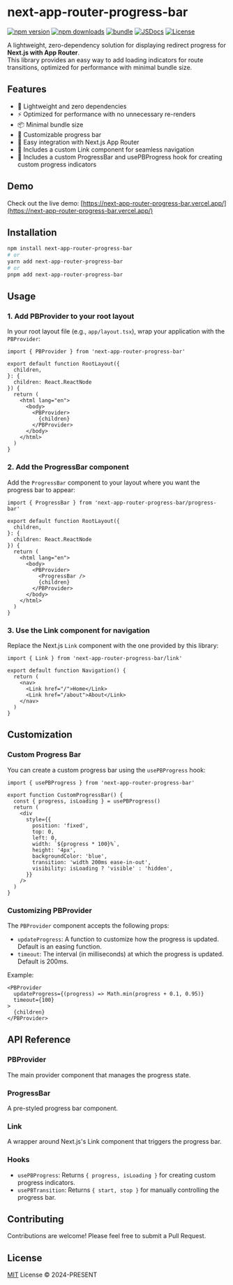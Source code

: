 # next-app-router-progress-bar

[![npm version][npm-version-src]][npm-version-href]
[![npm downloads][npm-downloads-src]][npm-downloads-href]
[![bundle][bundle-src]][bundle-href]
[![JSDocs][jsdocs-src]][jsdocs-href]
[![License][license-src]][license-href]

A lightweight, zero-dependency solution for displaying redirect progress for **Next.js with App Router**.  
This library provides an easy way to add loading indicators for route transitions, optimized for performance with minimal bundle size.

## Features

- 🚀 Lightweight and zero dependencies
- ⚡ Optimized for performance with no unnecessary re-renders
- 📦 Minimal bundle size
- 🎨 Customizable progress bar
- 🔧 Easy integration with Next.js App Router
- 🧩 Includes a custom Link component for seamless navigation
- 🔧 Includes a custom ProgressBar and usePBProgress hook for creating custom progress indicators

## Demo

Check out the live demo: [https://next-app-router-progress-bar.vercel.app/](https://next-app-router-progress-bar.vercel.app/)

## Installation

```bash
npm install next-app-router-progress-bar
# or
yarn add next-app-router-progress-bar
# or
pnpm add next-app-router-progress-bar
```

## Usage

### 1. Add PBProvider to your root layout

In your root layout file (e.g., `app/layout.tsx`), wrap your application with the `PBProvider`:

```tsx
import { PBProvider } from 'next-app-router-progress-bar'

export default function RootLayout({
  children,
}: {
  children: React.ReactNode
}) {
  return (
    <html lang="en">
      <body>
        <PBProvider>
          {children}
        </PBProvider>
      </body>
    </html>
  )
}
```

### 2. Add the ProgressBar component

Add the `ProgressBar` component to your layout where you want the progress bar to appear:

```tsx
import { ProgressBar } from 'next-app-router-progress-bar/progress-bar'

export default function RootLayout({
  children,
}: {
  children: React.ReactNode
}) {
  return (
    <html lang="en">
      <body>
        <PBProvider>
          <ProgressBar />
          {children}
        </PBProvider>
      </body>
    </html>
  )
}
```

### 3. Use the Link component for navigation

Replace the Next.js `Link` component with the one provided by this library:

```tsx
import { Link } from 'next-app-router-progress-bar/link'

export default function Navigation() {
  return (
    <nav>
      <Link href="/">Home</Link>
      <Link href="/about">About</Link>
    </nav>
  )
}
```

## Customization

### Custom Progress Bar

You can create a custom progress bar using the `usePBProgress` hook:

```tsx
import { usePBProgress } from 'next-app-router-progress-bar'

export function CustomProgressBar() {
  const { progress, isLoading } = usePBProgress()
  return (
    <div
      style={{
        position: 'fixed',
        top: 0,
        left: 0,
        width: `${progress * 100}%`,
        height: '4px',
        backgroundColor: 'blue',
        transition: 'width 200ms ease-in-out',
        visibility: isLoading ? 'visible' : 'hidden',
      }}
    />
  )
}
```

### Customizing PBProvider

The `PBProvider` component accepts the following props:

- `updateProgress`: A function to customize how the progress is updated. Default is an easing function.
- `timeout`: The interval (in milliseconds) at which the progress is updated. Default is 200ms.

Example:

```tsx
<PBProvider
  updateProgress={(progress) => Math.min(progress + 0.1, 0.95)}
  timeout={100}
>
  {children}
</PBProvider>
```

## API Reference

### PBProvider

The main provider component that manages the progress state.

### ProgressBar

A pre-styled progress bar component.

### Link

A wrapper around Next.js's Link component that triggers the progress bar.

### Hooks

- `usePBProgress`: Returns `{ progress, isLoading }` for creating custom progress indicators.
- `usePBTransition`: Returns `{ start, stop }` for manually controlling the progress bar.

## Contributing

Contributions are welcome! Please feel free to submit a Pull Request.

## License

[MIT](./LICENSE) License © 2024-PRESENT

<!-- Badges -->

[npm-version-src]: https://img.shields.io/npm/v/next-app-router-progress-bar?style=flat&colorA=080f12&colorB=1fa669
[npm-version-href]: https://npmjs.com/package/next-app-router-progress-bar
[npm-downloads-src]: https://img.shields.io/npm/dm/next-app-router-progress-bar?style=flat&colorA=080f12&colorB=1fa669
[npm-downloads-href]: https://npmjs.com/package/next-app-router-progress-bar
[bundle-src]: https://img.shields.io/bundlephobia/minzip/next-app-router-progress-bar?style=flat&colorA=080f12&colorB=1fa669&label=minzip
[bundle-href]: https://bundlephobia.com/result?p=next-app-router-progress-bar
[license-src]: https://img.shields.io/github/license/dskiba/next-app-router-progress-bar.svg?style=flat&colorA=080f12&colorB=1fa669
[license-href]: https://github.com/dskiba/next-app-router-progress-bar/blob/main/LICENSE
[jsdocs-src]: https://img.shields.io/badge/jsdocs-reference-080f12?style=flat&colorA=080f12&colorB=1fa669
[jsdocs-href]: https://www.jsdocs.io/package/next-app-router-progress-bar
